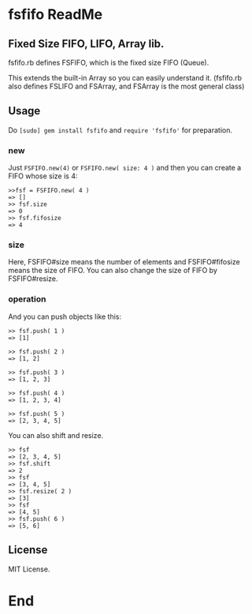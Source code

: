 # fsfifo ReadMe

## Fixed Size FIFO, LIFO, Array lib.

fsfifo.rb defines FSFIFO, which is the fixed size FIFO (Queue).

This extends the built-in Array so you can easily understand it. (fsfifo.rb also defines FSLIFO and FSArray, and FSArray is the most general class)


## Usage

Do ```[sudo] gem install fsfifo``` and ```require 'fsfifo'``` for preparation.

### new

Just ```FSFIFO.new(4)``` or ```FSFIFO.new( size: 4 )``` and then you can create a FIFO whose size is 4:

```
>>fsf = FSFIFO.new( 4 )
=> []
>> fsf.size
=> 0
>> fsf.fifosize
=> 4
```

### size
Here, FSFIFO#size means the number of elements and FSFIFO#fifosize means the size of FIFO. You can also change the size of FIFO by FSFIFO#resize.

### operation

And you can push objects like this:

```
>> fsf.push( 1 )
=> [1]

>> fsf.push( 2 )
=> [1, 2]

>> fsf.push( 3 )
=> [1, 2, 3]

>> fsf.push( 4 )
=> [1, 2, 3, 4]

>> fsf.push( 5 )
=> [2, 3, 4, 5]
```

You can also shift and resize.

```
>> fsf
=> [2, 3, 4, 5]
>> fsf.shift
=> 2
>> fsf
=> [3, 4, 5]
>> fsf.resize( 2 )
=> [3]
>> fsf
=> [4, 5]
>> fsf.push( 6 )
=> [5, 6]
```


## License

MIT License.


# End
